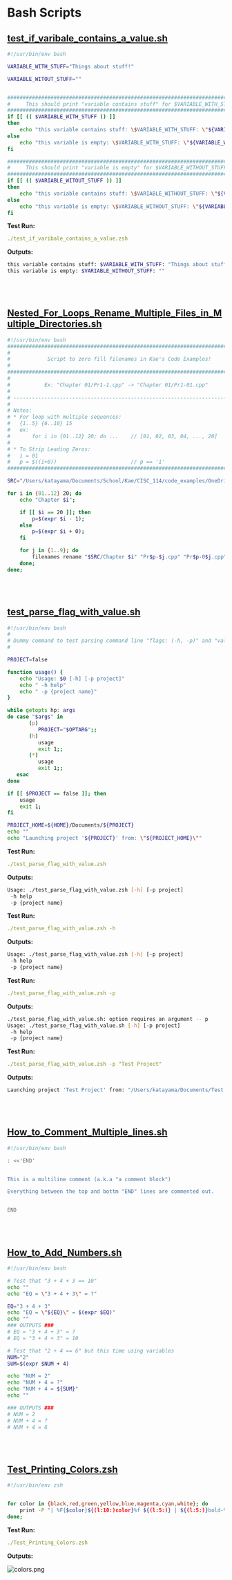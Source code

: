 # Bash Scripts

## [test_if_varibale_contains_a_value.sh](/test_if_varibale_contains_a_value.sh)

```bash
#!/usr/bin/env bash

VARIABLE_WITH_STUFF="Things about stuff!"

VARIABLE_WITOUT_STUFF=""


###############################################################################
#     This should print "variable contains stuff" for $VARIABLE_WITH_STUFF    #
###############################################################################
if [[ (( $VARIABLE_WITH_STUFF )) ]]
then
    echo "this variable contains stuff: \$VARIABLE_WITH_STUFF: \"${VARIABLE_WITH_STUFF}\""
else
    echo "this variable is empty: \$VARIABLE_WITH_STUFF: \"${VARIABLE_WITH_STUFF}\""
fi

###############################################################################
#     This should print "variable is empty" for $VARIABLE_WITHOUT_STUFF    #
###############################################################################
if [[ (( $VARIABLE_WITOUT_STUFF )) ]]
then
    echo "this variable contains stuff: \$VARIABLE_WITHOUT_STUFF: \"${VARIABLE_WITHOUT_STUFF}\""
else
    echo "this variable is empty: \$VARIABLE_WITHOUT_STUFF: \"${VARIABLE_WITHOUT_STUFF}\""
fi
```

**Test Run:**
```yaml
./test_if_varibale_contains_a_value.zsh
```

**Outputs:**
```bash
this variable contains stuff: $VARIABLE_WITH_STUFF: "Things about stuff!"
this variable is empty: $VARIABLE_WITHOUT_STUFF: ""
```

<br /><br />

## [Nested_For_Loops_Rename_Multiple_Files_in_Multiple_Directories.sh](/Nested_For_Loops_Rename_Multiple_Files_in_Multiple_Directories.sh)

```bash
#!/usr/bin/env bash
###############################################################################
#                                                                             #
#            Script to zero fill filenames in Kae's Code Examples!            #
#                                                                             #
###############################################################################
#                                                                             #
#           Ex: "Chapter 01/Pr1-1.cpp" -> "Chapter 01/Pr1-01.cpp"             #
#                                                                             #
# --------------------------------------------------------------------------- #
#                                                                             #
# Notes:                                                                      #
# * For loop with multiple sequences:                                         #
#   {1..5} {6..10} 15                                                         #
#   ex:                                                                       #
#       for i in {01..12} 20; do ...    // [01, 02, 03, 04, ..., 20]          #
#                                                                             #
# * To Strip Leading Zeros:                                                   #
#   i = 01                                                                    #
#   p = $((i+0))                        // p == '1'                           #
###############################################################################

SRC="/Users/katayama/Documents/School/Kae/CISC_114/code_examples/OneDrive_1_3-4-2023"

for i in {01..12} 20; do
    echo "Chapter $i";

    if [[ $i == 20 ]]; then
        p=$(expr $i - 1);
    else
        p=$(expr $i + 0);
    fi

    for j in {1..9}; do
        filenames rename "$SRC/Chapter $i" "Pr$p-$j.cpp" "Pr$p-0$j.cpp" #--preview;
    done;
done;
```

<br /><br />

## [test_parse_flag_with_value.sh](/test_parse_flag_with_value.sh)

```bash
#!/usr/bin/env bash
#
# Dummy command to test parsing command line "flags: (-h, -p)" and "values: (project)".
#

PROJECT=false

function usage() {
    echo "Usage: $0 [-h] [-p project]"
    echo " -h help"
    echo " -p {project name}"
}

while getopts hp: args
do case "$args" in
       (p)
          PROJECT="$OPTARG";;
       (h)
          usage
          exit 1;;
       (*)
          usage
          exit 1;;
   esac
done

if [[ $PROJECT == false ]]; then
    usage
    exit 1;
fi

PROJECT_HOME=${HOME}/Documents/${PROJECT}
echo ""
echo "Launching project '${PROJECT}' from: \"${PROJECT_HOME}\""
```

**Test Run:**
```yaml
./test_parse_flag_with_value.zsh
```

**Outputs:**
```bash
Usage: ./test_parse_flag_with_value.zsh [-h] [-p project]
 -h help
 -p {project name}
```

**Test Run:**
```yaml
./test_parse_flag_with_value.zsh -h
```

**Outputs:**
```bash
Usage: ./test_parse_flag_with_value.zsh [-h] [-p project]
 -h help
 -p {project name}
```

**Test Run:**
```yaml
./test_parse_flag_with_value.zsh -p
```

**Outputs:**
```bash
./test_parse_flag_with_value.sh: option requires an argument -- p
Usage: ./test_parse_flag_with_value.sh [-h] [-p project]
 -h help
 -p {project name}
```

**Test Run:**
```yaml
./test_parse_flag_with_value.zsh -p "Test Project"
```

**Outputs:**
```bash
Launching project 'Test Project' from: "/Users/katayama/Documents/Test Project"
```

<br /><br />

## [How_to_Comment_Multiple_lines.sh](/How_to_Comment_Multiple_lines.sh)

```bash
#!/usr/bin/env bash

: <<'END'


This is a multiline comment (a.k.a "a comment block")

Everything between the top and bottm "END" lines are commented out.


END
```

<br /><br />

## [How_to_Add_Numbers.sh](/How_to_Add_Numbers.sh)

```bash
#!/usr/bin/env bash

# Test that "3 + 4 + 3 == 10"
echo ""
echo "EQ = \"3 + 4 + 3\" = ?"

EQ="3 + 4 + 3"
echo "EQ = \"${EQ}\" = $(expr $EQ)"
echo ""
### OUTPUTS ###
# EQ = "3 + 4 + 3" = ?
# EQ = "3 + 4 + 3" = 10

# Test that "2 + 4 == 6" but this time using variables
NUM="2"
SUM=$(expr $NUM + 4)

echo "NUM = 2"
echo "NUM + 4 = ?"
echo "NUM + 4 = ${SUM}"
echo ""

### OUTPUTS ###
# NUM = 2
# NUM + 4 = ?
# NUM + 4 = 6
```

<br /><br />

## [Test_Printing_Colors.zsh](/Test_Printing_Colors.zsh)

```bash
#!/usr/bin/env zsh


for color in {black,red,green,yellow,blue,magenta,cyan,white}; do
    print -P "| %F{$color}${(l:10:)color}%f ${(l:5:)} | ${(l:5:)}bold-%B%F{$color}${color}%f%b"
done;
```

**Test Run:**
```yaml
./Test_Printing_Colors.zsh
```

**Outputs:**

![colors.png](colors.png)

